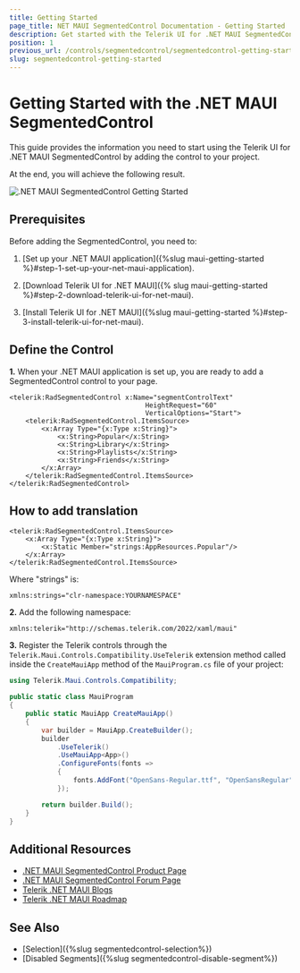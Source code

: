 ```yaml
---
title: Getting Started
page_title: NET MAUI SegmentedControl Documentation - Getting Started
description: Get started with the Telerik UI for .NET MAUI SegmentedControl and add the control to your .NET MAUI project.
position: 1
previous_url: /controls/segmentedcontrol/segmentedcontrol-getting-started
slug: segmentedcontrol-getting-started
---
```


# Getting Started with the .NET MAUI SegmentedControl

This guide provides the information you need to start using the Telerik UI for .NET MAUI SegmentedControl by adding the control to your project.

At the end, you will achieve the following result.

![.NET MAUI SegmentedControl Getting Started](images/segmentcontrol-gettingstarted.png)
## Prerequisites

Before adding the SegmentedControl, you need to:

1. [Set up your .NET MAUI application]({%slug maui-getting-started %}#step-1-set-up-your-net-maui-application).

1. [Download Telerik UI for .NET MAUI]({% slug maui-getting-started %}#step-2-download-telerik-ui-for-net-maui).

1. [Install Telerik UI for .NET MAUI]({%slug maui-getting-started %}#step-3-install-telerik-ui-for-net-maui).

## Define the Control

**1.** When your .NET MAUI application is set up, you are ready to add a SegmentedControl control to your page.

```XAML
<telerik:RadSegmentedControl x:Name="segmentControlText"
								  HeightRequest="60"
                                  VerticalOptions="Start">
    <telerik:RadSegmentedControl.ItemsSource>
        <x:Array Type="{x:Type x:String}">
            <x:String>Popular</x:String>
            <x:String>Library</x:String>
            <x:String>Playlists</x:String>
            <x:String>Friends</x:String>
        </x:Array>
    </telerik:RadSegmentedControl.ItemsSource>
</telerik:RadSegmentedControl>
```
## How to add translation
```XAML
<telerik:RadSegmentedControl.ItemsSource>
    <x:Array Type="{x:Type x:String}">
        <x:Static Member="strings:AppResources.Popular"/>
    </x:Array>
</telerik:RadSegmentedControl.ItemsSource>
```
Where "strings" is:
```XAML
xmlns:strings="clr-namespace:YOURNAMESPACE"
```
**2.** Add the following namespace:

```XAML
xmlns:telerik="http://schemas.telerik.com/2022/xaml/maui" 
```

**3.** Register the Telerik controls through the `Telerik.Maui.Controls.Compatibility.UseTelerik` extension method called inside the `CreateMauiApp` method of the `MauiProgram.cs` file of your project:

```C#
using Telerik.Maui.Controls.Compatibility;

public static class MauiProgram
{
	public static MauiApp CreateMauiApp()
	{
		var builder = MauiApp.CreateBuilder();
		builder
			.UseTelerik()
			.UseMauiApp<App>()
			.ConfigureFonts(fonts =>
			{
				fonts.AddFont("OpenSans-Regular.ttf", "OpenSansRegular");
			});

		return builder.Build();
	}
}           
```
 
## Additional Resources

- [.NET MAUI SegmentedControl Product Page](https://www.telerik.com/maui-ui/segmented-control)
- [.NET MAUI SegmentedControl Forum Page](https://www.telerik.com/forums/maui?tagId=1785)
- [Telerik .NET MAUI Blogs](https://www.telerik.com/blogs/mobile-net-maui)
- [Telerik .NET MAUI Roadmap](https://www.telerik.com/support/whats-new/maui-ui/roadmap)

## See Also

- [Selection]({%slug segmentedcontrol-selection%})
- [Disabled Segments]({%slug segmentedcontrol-disable-segment%})
